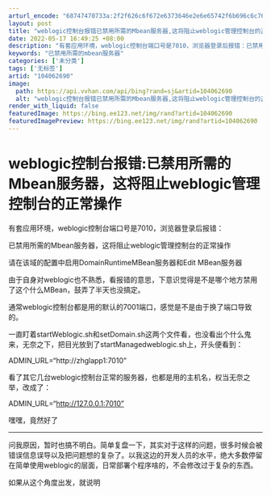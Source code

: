 ```yaml
---
arturl_encode: "68747470733a:2f2f626c6f672e6373646e2e6e65742f6b696c6c766f6f6e2f:61727469636c652f64657461696c732f313034303632363930"
layout: post
title: "weblogic控制台报错已禁用所需的Mbean服务器,这将阻止weblogic管理控制台的正常操作"
date: 2022-05-17 16:49:25 +08:00
description: "有套应用环境，weblogic控制台端口号是7010，浏览器登录后报错：已禁用所需的Mbean服务器"
keywords: "已禁用所需的mbean服务器"
categories: ['未分类']
tags: ['无标签']
artid: "104062690"
image:
  path: https://api.vvhan.com/api/bing?rand=sj&artid=104062690
  alt: "weblogic控制台报错已禁用所需的Mbean服务器,这将阻止weblogic管理控制台的正常操作"
render_with_liquid: false
featuredImage: https://bing.ee123.net/img/rand?artid=104062690
featuredImagePreview: https://bing.ee123.net/img/rand?artid=104062690
---
```


# weblogic控制台报错:已禁用所需的Mbean服务器，这将阻止weblogic管理控制台的正常操作

有套应用环境，weblogic控制台端口号是7010，浏览器登录后报错：

已禁用所需的Mbean服务器，这将阻止weblogic管理控制台的正常操作

请在该域的配置中启用DomainRuntimeMBean服务器和Edit MBean服务器

由于自身对weblogic也不熟悉，看报错的意思，下意识觉得是不是哪个地方禁用了这个什么MBean，鼓弄了半天也没搞定。

通常weblogic控制台都是用的默认的7001端口，感觉是不是由于换了端口导致的。

一直盯着startWeblogic.sh和setDomain.sh这两个文件看，也没看出个什么鬼来，无奈之下，把目光放到了startManagedweblogic.sh上，开头便看到：

ADMIN_URL=“http://zhglapp1:7010”

看了其它几台weblogic控制台正常的服务器，也都是用的主机名，权当无奈之举，改成了：

ADMIN_URL=“http://127.0.0.1:7010”

嘿嘿，竟然好了

-------------------------------------------

问我原因，暂时也搞不明白。简单复盘一下，其实对于这样的问题，很多时候会被错误信息误导以及把问题想的复杂了。以我这边的开发人员的水平，绝大多数停留在简单使用weblogic的层面，日常部署个程序啥的，不会修改过于复杂的东西。

如果从这个角度出发，就说明